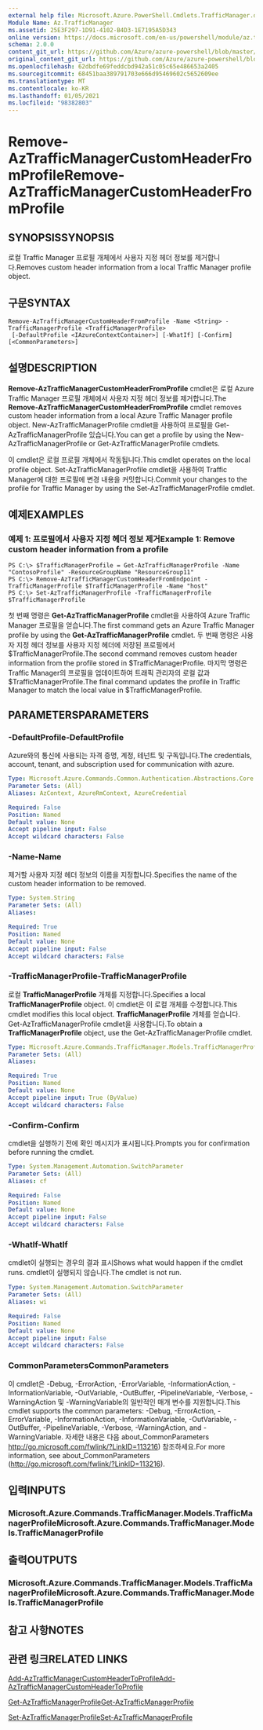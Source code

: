 ```yaml
---
external help file: Microsoft.Azure.PowerShell.Cmdlets.TrafficManager.dll-Help.xml
Module Name: Az.TrafficManager
ms.assetid: 25E3F297-1D91-4102-B4D3-1E7195A5D343
online version: https://docs.microsoft.com/en-us/powershell/module/az.trafficmanager/remove-aztrafficmanagercustomheaderfromprofile
schema: 2.0.0
content_git_url: https://github.com/Azure/azure-powershell/blob/master/src/TrafficManager/TrafficManager/help/Remove-AzTrafficManagerCustomHeaderFromProfile.md
original_content_git_url: https://github.com/Azure/azure-powershell/blob/master/src/TrafficManager/TrafficManager/help/Remove-AzTrafficManagerCustomHeaderFromProfile.md
ms.openlocfilehash: 62dbdfe69feddcbd942a51c05c65e486653a2405
ms.sourcegitcommit: 68451baa389791703e666d95469602c5652609ee
ms.translationtype: MT
ms.contentlocale: ko-KR
ms.lasthandoff: 01/05/2021
ms.locfileid: "98382803"
---
```

# <span data-ttu-id="04314-101">Remove-AzTrafficManagerCustomHeaderFromProfile</span><span class="sxs-lookup"><span data-stu-id="04314-101">Remove-AzTrafficManagerCustomHeaderFromProfile</span></span>

## <span data-ttu-id="04314-102">SYNOPSIS</span><span class="sxs-lookup"><span data-stu-id="04314-102">SYNOPSIS</span></span>
<span data-ttu-id="04314-103">로컬 Traffic Manager 프로필 개체에서 사용자 지정 헤더 정보를 제거합니다.</span><span class="sxs-lookup"><span data-stu-id="04314-103">Removes custom header information from a local Traffic Manager profile object.</span></span>

## <span data-ttu-id="04314-104">구문</span><span class="sxs-lookup"><span data-stu-id="04314-104">SYNTAX</span></span>

```
Remove-AzTrafficManagerCustomHeaderFromProfile -Name <String> -TrafficManagerProfile <TrafficManagerProfile>
 [-DefaultProfile <IAzureContextContainer>] [-WhatIf] [-Confirm] [<CommonParameters>]
```

## <span data-ttu-id="04314-105">설명</span><span class="sxs-lookup"><span data-stu-id="04314-105">DESCRIPTION</span></span>
<span data-ttu-id="04314-106">**Remove-AzTrafficManagerCustomHeaderFromProfile** cmdlet은 로컬 Azure Traffic Manager 프로필 개체에서 사용자 지정 헤더 정보를 제거합니다.</span><span class="sxs-lookup"><span data-stu-id="04314-106">The **Remove-AzTrafficManagerCustomHeaderFromProfile** cmdlet removes custom header information from a local Azure Traffic Manager profile object.</span></span>
<span data-ttu-id="04314-107">New-AzTrafficManagerProfile cmdlet을 사용하여 프로필을 Get-AzTrafficManagerProfile 있습니다.</span><span class="sxs-lookup"><span data-stu-id="04314-107">You can get a profile by using the New-AzTrafficManagerProfile or Get-AzTrafficManagerProfile cmdlets.</span></span>

<span data-ttu-id="04314-108">이 cmdlet은 로컬 프로필 개체에서 작동됩니다.</span><span class="sxs-lookup"><span data-stu-id="04314-108">This cmdlet operates on the local profile object.</span></span>
<span data-ttu-id="04314-109">Set-AzTrafficManagerProfile cmdlet을 사용하여 Traffic Manager에 대한 프로필에 변경 내용을 커밋합니다.</span><span class="sxs-lookup"><span data-stu-id="04314-109">Commit your changes to the profile for Traffic Manager by using the Set-AzTrafficManagerProfile cmdlet.</span></span>

## <span data-ttu-id="04314-110">예제</span><span class="sxs-lookup"><span data-stu-id="04314-110">EXAMPLES</span></span>

### <span data-ttu-id="04314-111">예제 1: 프로필에서 사용자 지정 헤더 정보 제거</span><span class="sxs-lookup"><span data-stu-id="04314-111">Example 1: Remove custom header information from a profile</span></span>
```
PS C:\> $TrafficManagerProfile = Get-AzTrafficManagerProfile -Name "ContosoProfile" -ResourceGroupName "ResourceGroup11"
PS C:\> Remove-AzTrafficManagerCustomHeaderFromEndpoint -TrafficManagerProfile $TrafficManagerProfile -Name "host"
PS C:\> Set-AzTrafficManagerProfile -TrafficManagerProfile $TrafficManagerProfile
```

<span data-ttu-id="04314-112">첫 번째 명령은 **Get-AzTrafficManagerProfile** cmdlet을 사용하여 Azure Traffic Manager 프로필을 얻습니다.</span><span class="sxs-lookup"><span data-stu-id="04314-112">The first command gets an Azure Traffic Manager profile by using the **Get-AzTrafficManagerProfile** cmdlet.</span></span>
<span data-ttu-id="04314-113">두 번째 명령은 사용자 지정 헤더 정보를 사용자 지정 헤더에 저장된 프로필에서 $TrafficManagerProfile.</span><span class="sxs-lookup"><span data-stu-id="04314-113">The second command removes custom header information from the profile stored in $TrafficManagerProfile.</span></span>
<span data-ttu-id="04314-114">마지막 명령은 Traffic Manager의 프로필을 업데이트하여 트래픽 관리자의 로컬 값과 $TrafficManagerProfile.</span><span class="sxs-lookup"><span data-stu-id="04314-114">The final command updates the profile in Traffic Manager to match the local value in $TrafficManagerProfile.</span></span>

## <span data-ttu-id="04314-115">PARAMETERS</span><span class="sxs-lookup"><span data-stu-id="04314-115">PARAMETERS</span></span>

### <span data-ttu-id="04314-116">-DefaultProfile</span><span class="sxs-lookup"><span data-stu-id="04314-116">-DefaultProfile</span></span>
<span data-ttu-id="04314-117">Azure와의 통신에 사용되는 자격 증명, 계정, 테넌트 및 구독입니다.</span><span class="sxs-lookup"><span data-stu-id="04314-117">The credentials, account, tenant, and subscription used for communication with azure.</span></span>

```yaml
Type: Microsoft.Azure.Commands.Common.Authentication.Abstractions.Core.IAzureContextContainer
Parameter Sets: (All)
Aliases: AzContext, AzureRmContext, AzureCredential

Required: False
Position: Named
Default value: None
Accept pipeline input: False
Accept wildcard characters: False
```

### <span data-ttu-id="04314-118">-Name</span><span class="sxs-lookup"><span data-stu-id="04314-118">-Name</span></span>
<span data-ttu-id="04314-119">제거할 사용자 지정 헤더 정보의 이름을 지정합니다.</span><span class="sxs-lookup"><span data-stu-id="04314-119">Specifies the name of the custom header information to be removed.</span></span>

```yaml
Type: System.String
Parameter Sets: (All)
Aliases:

Required: True
Position: Named
Default value: None
Accept pipeline input: False
Accept wildcard characters: False
```

### <span data-ttu-id="04314-120">-TrafficManagerProfile</span><span class="sxs-lookup"><span data-stu-id="04314-120">-TrafficManagerProfile</span></span>
<span data-ttu-id="04314-121">로컬 **TrafficManagerProfile** 개체를 지정합니다.</span><span class="sxs-lookup"><span data-stu-id="04314-121">Specifies a local **TrafficManagerProfile** object.</span></span>
<span data-ttu-id="04314-122">이 cmdlet은 이 로컬 개체를 수정합니다.</span><span class="sxs-lookup"><span data-stu-id="04314-122">This cmdlet modifies this local object.</span></span>
<span data-ttu-id="04314-123">**TrafficManagerProfile** 개체를 얻습니다. Get-AzTrafficManagerProfile cmdlet을 사용합니다.</span><span class="sxs-lookup"><span data-stu-id="04314-123">To obtain a **TrafficManagerProfile** object, use the Get-AzTrafficManagerProfile cmdlet.</span></span>

```yaml
Type: Microsoft.Azure.Commands.TrafficManager.Models.TrafficManagerProfile
Parameter Sets: (All)
Aliases:

Required: True
Position: Named
Default value: None
Accept pipeline input: True (ByValue)
Accept wildcard characters: False
```

### <span data-ttu-id="04314-124">-Confirm</span><span class="sxs-lookup"><span data-stu-id="04314-124">-Confirm</span></span>
<span data-ttu-id="04314-125">cmdlet을 실행하기 전에 확인 메시지가 표시됩니다.</span><span class="sxs-lookup"><span data-stu-id="04314-125">Prompts you for confirmation before running the cmdlet.</span></span>

```yaml
Type: System.Management.Automation.SwitchParameter
Parameter Sets: (All)
Aliases: cf

Required: False
Position: Named
Default value: None
Accept pipeline input: False
Accept wildcard characters: False
```

### <span data-ttu-id="04314-126">-WhatIf</span><span class="sxs-lookup"><span data-stu-id="04314-126">-WhatIf</span></span>
<span data-ttu-id="04314-127">cmdlet이 실행되는 경우의 결과 표시</span><span class="sxs-lookup"><span data-stu-id="04314-127">Shows what would happen if the cmdlet runs.</span></span> <span data-ttu-id="04314-128">cmdlet이 실행되지 않습니다.</span><span class="sxs-lookup"><span data-stu-id="04314-128">The cmdlet is not run.</span></span>

```yaml
Type: System.Management.Automation.SwitchParameter
Parameter Sets: (All)
Aliases: wi

Required: False
Position: Named
Default value: None
Accept pipeline input: False
Accept wildcard characters: False
```

### <span data-ttu-id="04314-129">CommonParameters</span><span class="sxs-lookup"><span data-stu-id="04314-129">CommonParameters</span></span>
<span data-ttu-id="04314-130">이 cmdlet은 -Debug, -ErrorAction, -ErrorVariable, -InformationAction, -InformationVariable, -OutVariable, -OutBuffer, -PipelineVariable, -Verbose, -WarningAction 및 -WarningVariable의 일반적인 매개 변수를 지원합니다.</span><span class="sxs-lookup"><span data-stu-id="04314-130">This cmdlet supports the common parameters: -Debug, -ErrorAction, -ErrorVariable, -InformationAction, -InformationVariable, -OutVariable, -OutBuffer, -PipelineVariable, -Verbose, -WarningAction, and -WarningVariable.</span></span> <span data-ttu-id="04314-131">자세한 내용은 다음 about_CommonParameters http://go.microsoft.com/fwlink/?LinkID=113216) 참조하세요.</span><span class="sxs-lookup"><span data-stu-id="04314-131">For more information, see about_CommonParameters (http://go.microsoft.com/fwlink/?LinkID=113216).</span></span>

## <span data-ttu-id="04314-132">입력</span><span class="sxs-lookup"><span data-stu-id="04314-132">INPUTS</span></span>

### <span data-ttu-id="04314-133">Microsoft.Azure.Commands.TrafficManager.Models.TrafficManagerProfile</span><span class="sxs-lookup"><span data-stu-id="04314-133">Microsoft.Azure.Commands.TrafficManager.Models.TrafficManagerProfile</span></span>

## <span data-ttu-id="04314-134">출력</span><span class="sxs-lookup"><span data-stu-id="04314-134">OUTPUTS</span></span>

### <span data-ttu-id="04314-135">Microsoft.Azure.Commands.TrafficManager.Models.TrafficManagerProfile</span><span class="sxs-lookup"><span data-stu-id="04314-135">Microsoft.Azure.Commands.TrafficManager.Models.TrafficManagerProfile</span></span>

## <span data-ttu-id="04314-136">참고 사항</span><span class="sxs-lookup"><span data-stu-id="04314-136">NOTES</span></span>

## <span data-ttu-id="04314-137">관련 링크</span><span class="sxs-lookup"><span data-stu-id="04314-137">RELATED LINKS</span></span>

[<span data-ttu-id="04314-138">Add-AzTrafficManagerCustomHeaderToProfile</span><span class="sxs-lookup"><span data-stu-id="04314-138">Add-AzTrafficManagerCustomHeaderToProfile</span></span>](./Add-AzTrafficManagerCustomHeaderToProfile.md)

[<span data-ttu-id="04314-139">Get-AzTrafficManagerProfile</span><span class="sxs-lookup"><span data-stu-id="04314-139">Get-AzTrafficManagerProfile</span></span>](./Get-AzTrafficManagerProfile.md)

[<span data-ttu-id="04314-140">Set-AzTrafficManagerProfile</span><span class="sxs-lookup"><span data-stu-id="04314-140">Set-AzTrafficManagerProfile</span></span>](./Set-AzTrafficManagerProfile.md)
